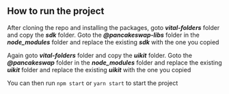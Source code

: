 ## How to run the project

After cloning the repo and installing the packages, goto ***vital-folders*** folder and copy the ***sdk*** folder. Goto the  ***@pancakeswap-libs*** folder in the ***node_modules*** folder and replace the existing ***sdk*** with the one you copied

Again goto ***vital-folders*** folder and copy the ***uikit*** folder. Goto the  ***@pancakeswap*** folder in the ***node_modules*** folder and replace the existing ***uikit*** folder and replace the existing ***uikit*** with the one you copied

You can then run `npm start` or `yarn start` to start the project
